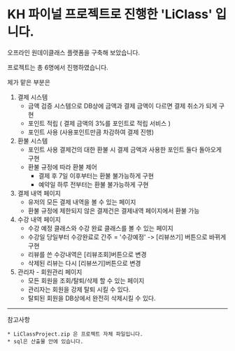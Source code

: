 # KH 파이널 프로젝트로 진행한 'LiClass' 입니다.

오프라인 원데이클래스 플랫폼을 구축해 보았습니다.

프로젝트는 총 6명에서 진행하였습니다.

제가 맡은 부분은 
1. 결제 시스템
    * 금액 검증 시스템으로 DB상에 금액과 결제 금액이 다르면 결제 취소가 되게 구현
    * 포인트 적립 ( 결제 금액의 3%를 포인트로 적립 서비스 )
    * 포인트 사용 (사용포인트만큼 차감하여 결제 진행)
2. 환불 시스템 
    * 포인트 사용 결제건의 대한 환불 시 결제 금액과 사용한 포인트 둘다 돌아오게 구현
    * 환불 규정에 따라 환불 제어
      - 결제 후 7일 이후부터는 환불 불가능하게 구현
      - 예약일 하루 전부터는 환불 불가능하게 구현
3. 결제 내역 페이지
    * 유저의 모든 결제 내역을 볼 수 있는 페이지
	 * 환불 규정에 제한되지 않은 결제건은 결제내역 페이지에서 환불 가능
4. 수강 내역 페이지
    * 수강 예정 클래스와 수강 완료 클래스를 볼 수 있는 페이지
	 * 수강일 당일부터 수강완료로 간주 = '수강예정' -> [리뷰쓰기] 버튼으로 바뀌게 구현
    * 리뷰를 쓴 수강내역은 [리뷰조회]버튼으로 변경
    * 삭제된 리뷰는 다시 [리뷰쓰기]버튼으로 변경
5. 관리자 - 회원관리 페이지
    * 모든 회원을 조회/탈퇴/삭제 할 수 있는 페이지
	 * 관리자는 회원을 강제 탈퇴 시킬 수 있다.
	 * 탈퇴된 회원을 DB상에서 완전히 삭제시킬 수 있다.


------------------------------------------------
참고사항 

    * LiClassProject.zip 은 프로젝트 자체 파일입니다.
    * sql은 산출물 안에 있습니다.


